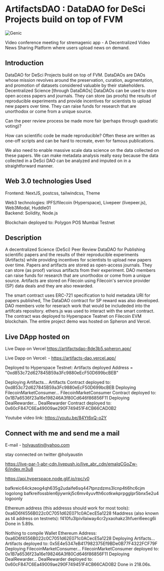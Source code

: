 # ArtifactsDAO : DataDAO for DeSci Projects build on top of FVM

![Genic](https://bafkreic64ckzeog4qh635g2udaife6sq447tpnzdzms3lcnp4ti6hc6cjm.ipfs.w3s.link/)

Video conference meeting for stremagenic app - A Decentralized Video News Sharing Platform where users upload news on demand.

## Introduction

DataDAO for DeSci Projects build on top of FVM. DataDAOs are DAOs whose mission revolves around the preservation, curation, augmentation, and promotion of datasets considered valuable by their stakeholders.
Decentralized Science [through DataDAOs]
DataDAOs can be used to store open access papers and journals. They can store (as proofs) the results of reproducible experiments and provide incentives for scientists to upload new papers over time. They can raise funds for research that are unorthodox or come from a unique source.

Can the peer review process be made more fair (perhaps through quadratic voting)?

How can scientific code be made reproducible? Often these are written as one-off scripts and can be hard to recreate, even for famous publications.

We also need to enable massive scale data science on the data collected on these papers. We can make metadata analysis really easy because the data collected in a DeSci DAO can be analyzed and imputed on in a straightforward manner.

## Web 3.0 technologies Used

Frontend: NextJS, postcss, tailwindcss, Theme

Web3 technologies: IPFS/filecoin (Hyperspace), Livepeer (livepeer.js), Web3Modal, Huddle01  
Backend: Solidity, Node.js

Blockchain deployed to:  Polygon POS Mumbai Testnet

## Description

 A decentralized Science (DeSci) Peer Review DataDAO for Publishing scientific papers and the results of their reproducible experiments (Artifacts) while providing incentives for scientists to upload new papers over time. Papers and artifacts are stored as open-access journals. They can store (as proof) various artifacts from their experiment. DAO members can raise funds for research that are unorthodox or come from a unique source. Artifacts are stored on Filecoin using Filecoin's service provider (SP) data deals and they are also rewarded.

The smart contract uses ERC-721 specification to hold metadata URI for papers published, The DataDAO contract for SP reward was also developed. DAO members vote for reserach work that would be includeded into the artifcats repository. ethers.js was used to interact with the smart contract. The contract was deployed to Hyperspace Teatnet on Filecoin EVM blockchain. The entire project demo was hosted on Spheron and Vercel.

## Live DApp hosted on

Live Dapp on Vercel <https://artifactsdao-8de3b5.spheron.app/>

Live Dapp on Vercel: - <https://artifacts-dao.vercel.app/>

Deployed to Hyperspace Testnet:
Artifacts deployed Address = "0xd853c72d627845B59a3Fc9880eEcF50D699bcBEB"

Deploying Artifacts...
Artifacts Contract deployed to: 0xd853c72d627845B59a3Fc9880eEcF50D699bcBEB
Deploying FilecoinMarketConsumer...
FilecoinMarketConsumer Contract  deployed to: 0x1B7a6536f23a16e198246A3f80Cd646f86856F11
Deploying DealRewarder...
DealRewarder Contract  deployed to: 0x60cF847C6Ea49009ae290F749451F4CB66CAD0B2

 Youtube video link: <https://youtu.be/84Yt6xQ-o2Y>

## Connect with me and send me a mail

E-mail - holyaustin@yahoo.com

stay connected on twitter @holyaustin

<https://live-par-1-abr-cdn.livepush.io/live_abr_cdn/emaIqCGoZw-6/index.m3u8>

https://api.hyperspace.node.glif.io/rpc/v0

bafkreic64ckzeog4qh635g2udaife6sq447tpnzdzms3lcnp4ti6hc6cjm  logolong
bafkreifossblen6jiywnkj5c6mv4yuvfth6cotkwkprpgglpr5bnx5e2u4 logoonly

Ethereum address (this addresss should work for most tools): 0xa6D6f4556B022c0C7051d62E071c0ACecE5a1228
f4address (also known as t4 address on testnets): f410fu3lpivllaiway4cr2yxaohakz3hfueri6eecg6i
Done in 5.89s.

Nothing to compile
Wallet Ethereum Address: 0xa6D6f4556B022c0C7051d62E071c0ACecE5a1228
Deploying Artifacts...
Artifacts deployed to: 0x5E4e5347eB417982375Ef9BDe0B77F4322FCF79F
Deploying FilecoinMarketConsumer...
FilecoinMarketConsumer deployed to: 0x1B7a6536f23a16e198246A3f80Cd646f86856F11
Deploying DealRewarder...
DealRewarder deployed to: 0x60cF847C6Ea49009ae290F749451F4CB66CAD0B2
Done in 218.06s.
